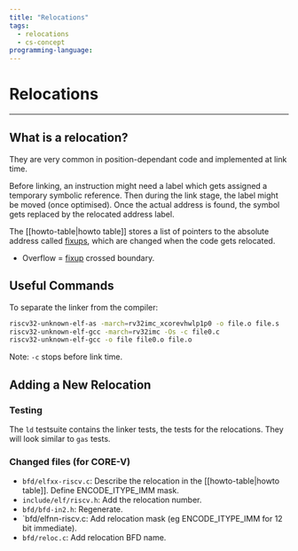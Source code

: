 ```yaml
---
title: "Relocations"
tags:
  - relocations
  - cs-concept
programming-language:
---
```

# Relocations
---
## What is a relocation?
They are very common in position-dependant code and implemented at link time.

Before linking, an instruction might need a label which gets assigned
a temporary symbolic reference. Then during the link stage, the label might be
moved (once optimised). Once the actual address is found, the symbol gets
replaced by the relocated address label.

The [[howto-table|howto table]] stores a list of pointers to the absolute address called
[fixups](fixups.md), which are changed when the code gets relocated.

* Overflow = [fixup](fixups.md) crossed boundary.

## Useful Commands
To separate the linker from the compiler:

```bash
riscv32-unknown-elf-as -march=rv32imc_xcorevhwlp1p0 -o file.o file.s
riscv32-unknown-elf-gcc -march=rv32imc -Os -c file0.c
riscv32-unknown-elf-gcc -o file file0.o file.o
```

Note: `-c` stops before link time.

## Adding a New Relocation
### Testing
The `ld` testsuite contains the linker tests, the tests for the relocations. They will look similar to `gas` tests.

### Changed files (for CORE-V)
* `bfd/elfxx-riscv.c`: Describe the relocation in the [[howto-table|howto table]]. Define ENCODE_ITYPE_IMM mask.
* `include/elf/riscv.h`: Add the relocation number.
* `bfd/bfd-in2.h`: Regenerate.
* `bfd/elfnn-riscv.c: Add relocation mask (eg ENCODE_ITYPE_IMM for 12 bit immediate).
* `bfd/reloc.c`: Add relocation BFD name.